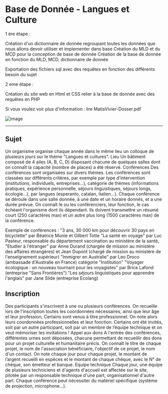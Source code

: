 # Base de Donnée - Langues et Culture

1 ére étape : 

  Création d'un dictionnaire de donnée regroupant toutes les données que nous allons devoir utiliser et implementer dans base
  Création du MLD et du MCD pour la conception de base de donnée
  Création de la base de donnée en fonction du MLD, MCD, dictionnaire de donnée

  Exportation des fichiers sql avec des requêtes en fonction des différents besoin du sujet

2 eme étape : 

Création du site web en Html et CSS relier à la base de donnée avec des requêtes en PHP

Si vous voulez voir plus d'information : lire MatisVivier-Dosser.pdf

![image](https://github.com/MatisVivier/BDD/assets/92742143/75dee549-ad0a-41b7-9fc1-47c40f515b14)


-------
 Sujet
-------


Un organisme organise chaque année dans le même lieu un colloque de plusieurs jours sur le thème "Langues et cultures".
Lieu
Un bâtiment composé de 4 ailes (A, B, C, D) disposant chacune de quelques salles dont on connaît la capacité (nombre
de places) a été réservé.
Conférences
Des conférences sont organisées sur divers thèmes. Les conférences sont classées sur différents critères, par exemple
par type d'intervention (institutions, individuels, entreprises...), catégorie de thèmes (informations pratiques, expérience
personnelle, séjours linguistiques, séjours longs, écologie...), par langues (esperanto, catalan, italien...).
Chaque conférence se déroule dans une salle donnée, à une date et un horaire donnés, et a une durée prévue.
On connaît le ou les conférenciers, leur fonction, le cas échéant l'organisme dont ils dépendant. Ils doivent transmettre un
résumé court (250 caractères max) et un autre plus long (1500 caractères max) de la conférence.

Exemple de conférences :
  "3 ans, 30 000 km pour découvrir 30 pays en bicyclette" par Béatrice Munie et Gilbert Totte
  "La santé en voyage" par Luc Pasteur, responsable du département vaccination au ministère de la santé,
  "Etudier à l'étranger" par Anne Durand (chargée de mission au ministère des affaires étrangères) et Jean Dupont
  (chargé de mission au ministère de l'enseignement supérieur)
  "Immigrer en Australie" par Leo Droco (ambassade d'Australie en France) catégorie "Institution"
  "Voyager écologique : un nouveau tournant pour les voyagistes" par Brice Lafond (entreprise "Sans Frontières")
  "Les séjours linguistiques pour apprendre l'anglais" par Jane Slide (entreprise Ecolang)
  
Inscription
-----------

Des participants s'inscrivent à une ou plusieurs conférences. On recueille lors de l'inscription toutes les coordonnées
nécessaires, ainsi que leur âge et leur profession,
Certains sont venus à titre professionnel. On note alors leurs coordonnées professionnelles et leur fonction.
Certains ont été invités, soit par un autre participant, soit par un membre de l’équipe technique et on veut mémoriser les
invitations !
Appel aux dons
A l'entrée des conférences, différentes urnes sont déposées, chacune permettant de recueillir des dons pour un projet
culturelle et humanitaire précis.
On connaît le titre de chaque projet, le nom de l'association bénéficiaire, l'objectif de ce projet, le nom d'un contact.
On note chaque jour pour chaque projet, le montant de l’argent recueilli en espèces et le montant de chaque chèque, avec
le N° de chèque, son émetteur et banque.
Equipe technique
Chaque jour, une équipe de plusieurs techniciens et d'agents d'accueil est affectée sur le site, pilotée par un responsable
technique d'une part, organisationnel d'autre part.
Chaque conférence peut nécessiter du matériel spécifique (système de projection, microphone...).
